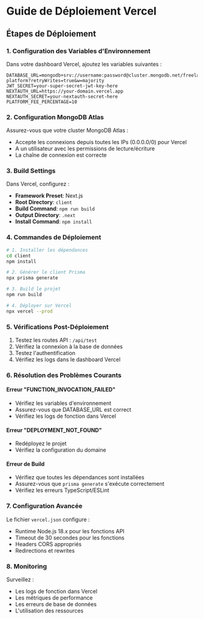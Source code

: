 # Guide de Déploiement Vercel

## Étapes de Déploiement

### 1. Configuration des Variables d'Environnement

Dans votre dashboard Vercel, ajoutez les variables suivantes :

```env
DATABASE_URL=mongodb+srv://username:password@cluster.mongodb.net/freelance-platform?retryWrites=true&w=majority
JWT_SECRET=your-super-secret-jwt-key-here
NEXTAUTH_URL=https://your-domain.vercel.app
NEXTAUTH_SECRET=your-nextauth-secret-here
PLATFORM_FEE_PERCENTAGE=10
```

### 2. Configuration MongoDB Atlas

Assurez-vous que votre cluster MongoDB Atlas :
- Accepte les connexions depuis toutes les IPs (0.0.0.0/0) pour Vercel
- A un utilisateur avec les permissions de lecture/écriture
- La chaîne de connexion est correcte

### 3. Build Settings

Dans Vercel, configurez :
- **Framework Preset**: Next.js
- **Root Directory**: `client`
- **Build Command**: `npm run build`
- **Output Directory**: `.next`
- **Install Command**: `npm install`

### 4. Commandes de Déploiement

```bash
# 1. Installer les dépendances
cd client
npm install

# 2. Générer le client Prisma
npx prisma generate

# 3. Build le projet
npm run build

# 4. Déployer sur Vercel
npx vercel --prod
```

### 5. Vérifications Post-Déploiement

1. Testez les routes API : `/api/test`
2. Vérifiez la connexion à la base de données
3. Testez l'authentification
4. Vérifiez les logs dans le dashboard Vercel

### 6. Résolution des Problèmes Courants

#### Erreur "FUNCTION_INVOCATION_FAILED"
- Vérifiez les variables d'environnement
- Assurez-vous que DATABASE_URL est correct
- Vérifiez les logs de fonction dans Vercel

#### Erreur "DEPLOYMENT_NOT_FOUND"
- Redéployez le projet
- Vérifiez la configuration du domaine

#### Erreur de Build
- Vérifiez que toutes les dépendances sont installées
- Assurez-vous que `prisma generate` s'exécute correctement
- Vérifiez les erreurs TypeScript/ESLint

### 7. Configuration Avancée

Le fichier `vercel.json` configure :
- Runtime Node.js 18.x pour les fonctions API
- Timeout de 30 secondes pour les fonctions
- Headers CORS appropriés
- Redirections et rewrites

### 8. Monitoring

Surveillez :
- Les logs de fonction dans Vercel
- Les métriques de performance
- Les erreurs de base de données
- L'utilisation des ressources
